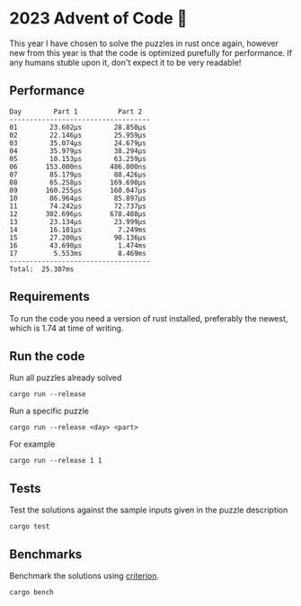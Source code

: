 # 2023 Advent of Code 🦀

This year I have chosen to solve the puzzles in rust once again, however new from this year is that the code is optimized purefully for performance.
If any humans stuble upon it, don't expect it to be very readable!

## Performance
```
Day        Part 1          Part 2
-----------------------------------
01        23.602μs        28.850μs
02        22.146μs        25.959μs
03        35.074μs        24.679μs
04        35.979μs        38.294μs
05        10.153μs        63.259μs
06       153.000ns       486.000ns
07        85.179μs        88.426μs
08        65.258μs       169.690μs
09       160.255μs       160.047μs
10        86.964μs        85.897μs
11        74.242μs        72.737μs
12       302.696μs       678.488μs
13        23.134μs        23.999μs
14        16.101μs         7.249ms
15        27.200μs        90.136μs
16        43.690μs         1.474ms
17         5.553ms         8.469ms
-----------------------------------
Total:  25.307ms
```

## Requirements

To run the code you need a version of rust installed, preferably the newest, which is 1.74 at time of writing.

## Run the code

Run all puzzles already solved
```shell
cargo run --release
```

Run a specific puzzle
```shell
cargo run --release <day> <part>
```

For example
```shell
cargo run --release 1 1
```

## Tests
Test the solutions against the sample inputs given in the puzzle description
```shell
cargo test 
```

## Benchmarks

Benchmark the solutions using [criterion](https://github.com/bheisler/criterion.rs).
```shell
cargo bench
```